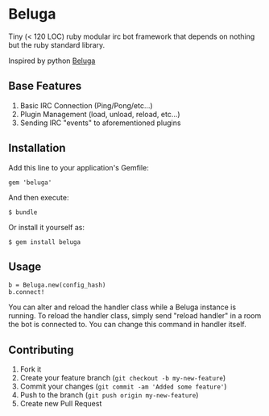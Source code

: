# Beluga

Tiny (< 120 LOC) ruby modular irc bot framework that depends on nothing but the ruby standard library.

Inspired by python [Beluga](https://github.com/Emily/Beluga)

## Base Features

1. Basic IRC Connection (Ping/Pong/etc...)
2. Plugin Management (load, unload, reload, etc...)
3. Sending IRC "events" to aforementioned plugins

## Installation

Add this line to your application's Gemfile:

    gem 'beluga'

And then execute:

    $ bundle

Or install it yourself as:

    $ gem install beluga

## Usage

    b = Beluga.new(config_hash)
    b.connect!

You can alter and reload the handler class while a Beluga instance is running. To reload the handler class, simply send "reload handler" in a room the bot is connected to. You can change this command in handler itself.

## Contributing

1. Fork it
2. Create your feature branch (`git checkout -b my-new-feature`)
3. Commit your changes (`git commit -am 'Added some feature'`)
4. Push to the branch (`git push origin my-new-feature`)
5. Create new Pull Request
